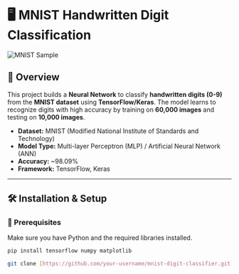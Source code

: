 # 🖥️ MNIST Handwritten Digit Classification

![MNIST Sample](https://upload.wikimedia.org/wikipedia/commons/2/27/MnistExamples.png)

## 📌 Overview  
This project builds a **Neural Network** to classify **handwritten digits (0-9)** from the **MNIST dataset** using **TensorFlow/Keras**. The model learns to recognize digits with high accuracy by training on **60,000 images** and testing on **10,000 images**.

- **Dataset:** MNIST (Modified National Institute of Standards and Technology)  
- **Model Type:** Multi-layer Perceptron (MLP) / Artificial Neural Network (ANN)  
- **Accuracy:** ~98.09%  
- **Framework:** TensorFlow, Keras  

---

## 🛠️ Installation & Setup  
### 🔹 Prerequisites  
Make sure you have Python and the required libraries installed.  

```bash
pip install tensorflow numpy matplotlib

git clone [https://github.com/your-username/mnist-digit-classifier.git](https://github.com/Krishgoenka/MNIST-ANN.git)

